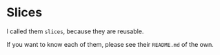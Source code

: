 # Slices

I called them `slices`, because they are reusable.

If you want to know each of them, please see their `README.md` of the own.
